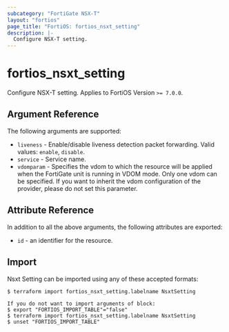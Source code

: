 ```yaml
---
subcategory: "FortiGate NSX-T"
layout: "fortios"
page_title: "FortiOS: fortios_nsxt_setting"
description: |-
  Configure NSX-T setting.
---
```


# fortios_nsxt_setting
Configure NSX-T setting. Applies to FortiOS Version `>= 7.0.0`.

## Argument Reference

The following arguments are supported:

* `liveness` - Enable/disable liveness detection packet forwarding. Valid values: `enable`, `disable`.
* `service` - Service name.
* `vdomparam` - Specifies the vdom to which the resource will be applied when the FortiGate unit is running in VDOM mode. Only one vdom can be specified. If you want to inherit the vdom configuration of the provider, please do not set this parameter.


## Attribute Reference

In addition to all the above arguments, the following attributes are exported:
* `id` - an identifier for the resource.

## Import

Nsxt Setting can be imported using any of these accepted formats:
```
$ terraform import fortios_nsxt_setting.labelname NsxtSetting

If you do not want to import arguments of block:
$ export "FORTIOS_IMPORT_TABLE"="false"
$ terraform import fortios_nsxt_setting.labelname NsxtSetting
$ unset "FORTIOS_IMPORT_TABLE"
```
